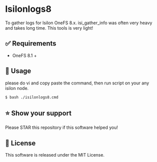 # Isilonlogs8
To gather logs for Isilon OneFS 8.x.
isi_gather_info was often very heavy and takes long time.
This tools is very light!

## ✅ Requirements
- OneFS 8.1 +

## 🚀 Usage
please do vi and copy paste the command, then run script on your any isilon node.

```bash
$ bash ./isilonlogs8.cmd
```

## ⭐️ Show your support
Please STAR this repository if this software helped you!

## 📝 License
This software is released under the MIT License.
